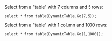 Select from a "table" with 7 columns and 5 rows:

    select * from table(DynamicTable.Go(7,5));

Select from a "table" with 1 column and 1000 rows:

    select * from table(DynamicTable.Go(1,1000));
